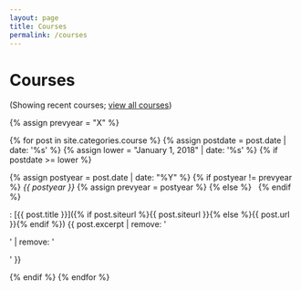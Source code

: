 ```yaml
---
layout: page
title: Courses
permalink: /courses
---
```


# Courses

(Showing recent courses; [view all courses](/allcourses))

{% assign prevyear = "X" %}

{% for post in site.categories.course %}
  {% assign postdate = post.date | date: '%s' %}
  {% assign lower = "January 1, 2018" | date: '%s' %}
  {% if postdate >= lower %}

{% assign postyear = post.date | date: "%Y" %}
{% if postyear != prevyear %} *{{ postyear }}* {% assign prevyear = postyear %} {% else %} &nbsp; {% endif %}

: [{{ post.title }}]({% if post.siteurl %}{{ post.siteurl }}{% else %}{{ post.url }}{% endif %}) {{ post.excerpt | remove: '<p>' | remove: '</p>' }}

  {% endif %}
{% endfor %}
